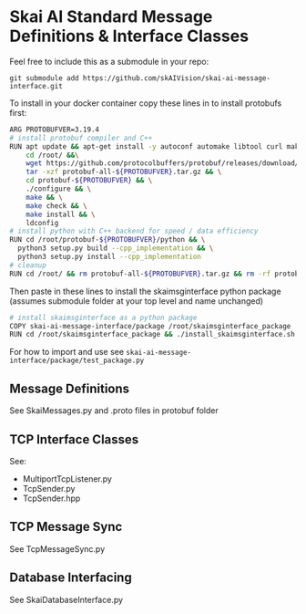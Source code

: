 # Skai AI Standard Message Definitions & Interface Classes

Feel free to include this as a submodule in your repo: 
```
git submodule add https://github.com/skAIVision/skai-ai-message-interface.git
```


To install in your docker container copy these lines in to install protobufs first:
```bash
ARG PROTOBUFVER=3.19.4
# install protobuf compiler and C++
RUN apt update && apt-get install -y autoconf automake libtool curl make g++ unzip && \
    cd /root/ &&\
    wget https://github.com/protocolbuffers/protobuf/releases/download/v3.19.4/protobuf-all-${PROTOBUFVER}.tar.gz && \
    tar -xzf protobuf-all-${PROTOBUFVER}.tar.gz && \
    cd protobuf-${PROTOBUFVER} && \
    ./configure && \
    make && \
    make check && \
    make install && \
    ldconfig
# install python with C++ backend for speed / data efficiency
RUN cd /root/protobuf-${PROTOBUFVER}/python && \
  python3 setup.py build --cpp_implementation && \
  python3 setup.py install --cpp_implementation 
# cleanup
RUN cd /root/ && rm protobuf-all-${PROTOBUFVER}.tar.gz && rm -rf protobuf-${PROTOBUFVER}
```

Then paste in these lines to install the skaimsginterface python package (assumes submodule folder at your top level and name unchanged)
```bash
# install skaimsginterface as a python package
COPY skai-ai-message-interface/package /root/skaimsginterface_package
RUN cd /root/skaimsginterface_package && ./install_skaimsginterface.sh
```

For how to import and use see `skai-ai-message-interface/package/test_package.py`


## Message Definitions
See SkaiMessages.py and .proto files in protobuf folder

## TCP Interface Classes
See: 
- MultiportTcpListener.py
- TcpSender.py
- TcpSender.hpp

## TCP Message Sync
See TcpMessageSync.py

## Database Interfacing
See SkaiDatabaseInterface.py

